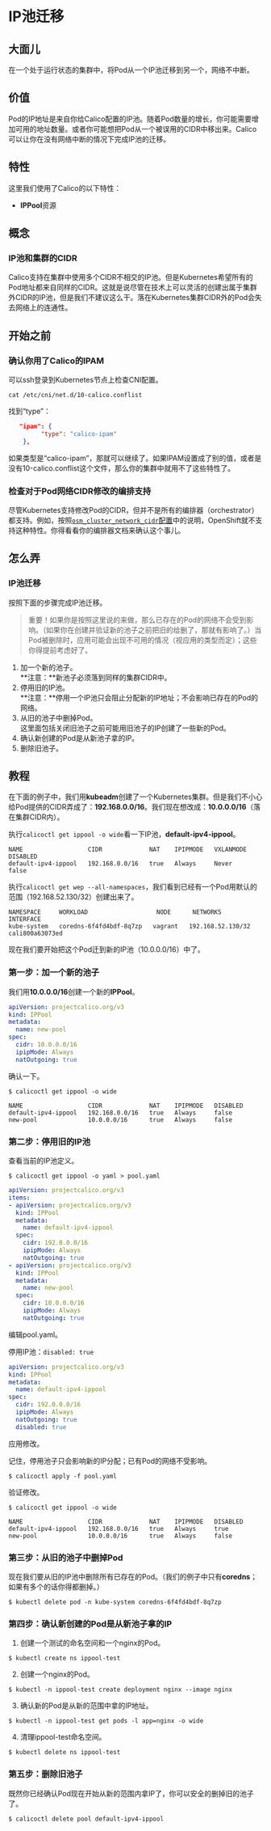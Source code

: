 # IP池迁移

## 大面儿

在一个处于运行状态的集群中，将Pod从一个IP池迁移到另一个，网络不中断。

## 价值

Pod的IP地址是来自你给Calico配置的IP池。随着Pod数量的增长，你可能需要增加可用的地址数量。或者你可能想把Pod从一个被误用的CIDR中移出来。Calico可以让你在没有网络中断的情况下完成IP池的迁移。

## 特性

这里我们使用了Calico的以下特性：

- **IPPool**资源

## 概念

### IP池和集群的CIDR

Calico支持在集群中使用多个CIDR不相交的IP池。但是Kubernetes希望所有的Pod地址都来自同样的CIDR。这就是说尽管在技术上可以灵活的创建出属于集群外CIDR的IP池，但是我们不建议这么干。落在Kubernetes集群CIDR外的Pod会失去网络上的连通性。

## 开始之前

### 确认你用了Calico的IPAM

可以ssh登录到Kubernetes节点上检查CNI配置。

```shell
cat /etc/cni/net.d/10-calico.conflist
```

找到“type”：

```json
   "ipam": {
         "type": "calico-ipam"
    }, 
```

如果类型是“calico-ipam”，那就可以继续了。如果IPAM设置成了别的值，或者是没有10-calico.conflist这个文件，那么你的集群中就用不了这些特性了。

### 检查对于Pod网络CIDR修改的编排支持

尽管Kubernetes支持修改Pod的CIDR，但并不是所有的编排器（orchestrator）都支持。例如，按照[`osm_cluster_network_cidr`配置](https://docs.openshift.org/latest/install_config/install/advanced_install.html#configuring-cluster-variables)中的说明，OpenShift就不支持这种特性。你得看看你的编排器文档来确认这个事儿。

## 怎么弄

### IP池迁移

按照下面的步骤完成IP池迁移。

> 重要！如果你是按照这里说的来做，那么已存在的Pod的网络不会受到影响。（如果你在创建并验证新的池子之前把旧的给删了，那就有影响了。）当Pod被删除时，应用可能会出现不可用的情况（视应用的类型而定）；这些你得提前考虑好了。

1. 加一个新的池子。<br/>**注意：**新池子必须落到同样的集群CIDR中。
2. 停用旧的IP池。<br/>**注意：**停用一个IP池只会阻止分配新的IP地址；不会影响已存在的Pod的网络。
3. 从旧的池子中删掉Pod。<br/>这里面包括关闭旧池子之前可能用旧池子的IP创建了一些新的Pod。
4. 确认新创建的Pod是从新池子拿的IP。
5. 删除旧池子。

## 教程

在下面的例子中，我们用**kubeadm**创建了一个Kubernetes集群。但是我们不小心给Pod提供的CIDR弄成了：**192.168.0.0/16**。我们现在想改成：**10.0.0.0/16**（落在集群CIDR内）。

执行`calicoctl get ippool -o wide`看一下IP池，**default-ipv4-ippool**。

```text
NAME                  CIDR             NAT    IPIPMODE   VXLANMODE   DISABLED
default-ipv4-ippool   192.168.0.0/16   true   Always     Never       false
```

执行`calicoctl get wep --all-namespaces`，我们看到已经有一个Pod用默认的范围（192.168.52.130/32）创建出来了。

```text
NAMESPACE     WORKLOAD                   NODE      NETWORKS            INTERFACE
kube-system   coredns-6f4fd4bdf-8q7zp   vagrant   192.168.52.130/32   cali800a63073ed
```

现在我们要开始把这个Pod迁到新的IP池（10.0.0.0/16）中了。

### 第一步：加一个新的池子

我们用**10.0.0.0/16**创建一个新的**IPPool**。

```yaml
apiVersion: projectcalico.org/v3
kind: IPPool
metadata:
  name: new-pool
spec:
  cidr: 10.0.0.0/16
  ipipMode: Always
  natOutgoing: true
```

确认一下。

```shell
$ calicoctl get ippool -o wide
```

```text
NAME                  CIDR             NAT    IPIPMODE   DISABLED
default-ipv4-ippool   192.168.0.0/16   true   Always     false
new-pool              10.0.0.0/16      true   Always     false
```

### 第二步：停用旧的IP池

查看当前的IP池定义。

```shell
$ calicoctl get ippool -o yaml > pool.yaml
```

```yaml
apiVersion: projectcalico.org/v3
items:
- apiVersion: projectcalico.org/v3
  kind: IPPool
  metadata:
    name: default-ipv4-ippool
  spec:
    cidr: 192.0.0.0/16
    ipipMode: Always
    natOutgoing: true
- apiVersion: projectcalico.org/v3
  kind: IPPool
  metadata:
    name: new-pool
  spec:
    cidr: 10.0.0.0/16
    ipipMode: Always
    natOutgoing: true
```

编辑pool.yaml。

停用IP池：`disabled: true`

```yaml
apiVersion: projectcalico.org/v3
kind: IPPool
metadata:
  name: default-ipv4-ippool
spec:
  cidr: 192.0.0.0/16
  ipipMode: Always
  natOutgoing: true
  disabled: true
```

应用修改。

记住，停用池子只会影响新的IP分配；已有Pod的网络不受影响。

```shell
$ calicoctl apply -f pool.yaml
```

验证修改。

```shell
$ calicoctl get ippool -o wide
```

```text
NAME                  CIDR             NAT    IPIPMODE   DISABLED
default-ipv4-ippool   192.168.0.0/16   true   Always     true
new-pool              10.0.0.0/16      true   Always     false
```

### 第三步：从旧的池子中删掉Pod

现在我们要从旧的IP池中删除所有已存在的Pod。（我们的例子中只有**coredns**；如果有多个的话你得都删掉。）

```shell
$ kubectl delete pod -n kube-system coredns-6f4fd4bdf-8q7zp
```

### 第四步：确认新创建的Pod是从新池子拿的IP

1. 创建一个测试的命名空间和一个nginx的Pod。

```shell
$ kubectl create ns ippool-test
```

2. 创建一个nginx的Pod。

```shell
$ kubectl -n ippool-test create deployment nginx --image nginx
```

3. 确认新的Pod是从新的范围中拿的IP地址。

```shell
$ kubectl -n ippool-test get pods -l app=nginx -o wide
```

4. 清理ippool-test命名空间。

```shell
$ kubectl delete ns ippool-test
```

### 第五步：删除旧池子

既然你已经确认Pod现在开始从新的范围内拿IP了，你可以安全的删掉旧的池子了。

```shell
$ calicoctl delete pool default-ipv4-ippool
```